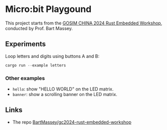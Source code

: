 # Micro:bit Playgound

This project starts from the [GOSIM CHINA 2024 Rust Embedded Workshop](https://github.com/BartMassey/gc2024-rust-embedded-workshop), conducted by Prof. Bart Massey.

## Experiments

Loop letters and digits using buttons A and B:

```rust
cargo run --example letters
```

### Other examples

- `hello`: show "HELLO WORLD" on the LED matrix.
- `banner`: show a scrolling banner on the LED matrix.

## Links

- The repo [BartMassey/gc2024-rust-embedded-workshop](https://github.com/BartMassey/gc2024-rust-embedded-workshop)
